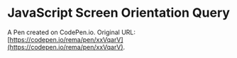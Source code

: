 # JavaScript Screen Orientation Query

A Pen created on CodePen.io. Original URL: [https://codepen.io/rema/pen/xxVqarV](https://codepen.io/rema/pen/xxVqarV).


